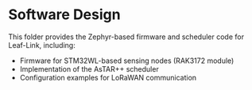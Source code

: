 # Software Design

This folder provides the Zephyr-based firmware and scheduler code for Leaf-Link, including:

- Firmware for STM32WL-based sensing nodes (RAK3172 module)
- Implementation of the AsTAR++ scheduler
- Configuration examples for LoRaWAN communication
